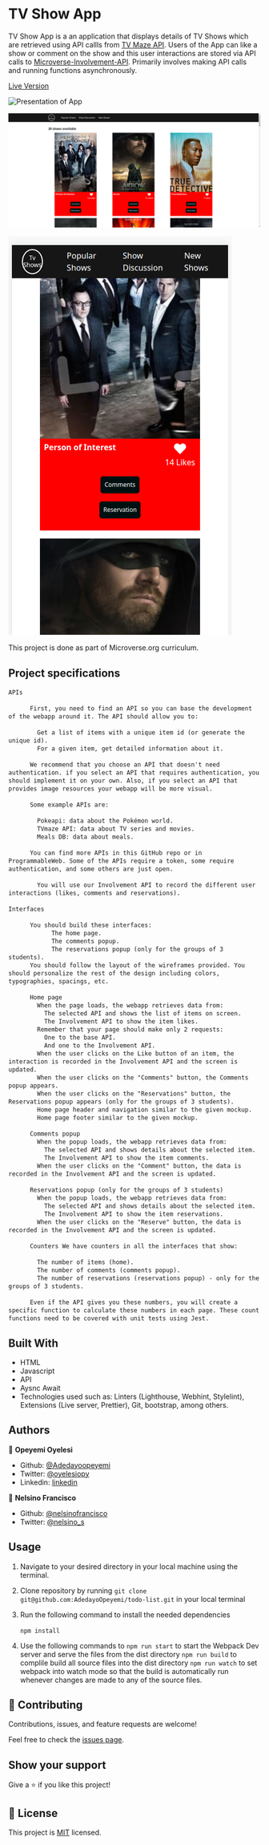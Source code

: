 # TV Show App

TV Show App is a an application that displays details of TV Shows which are retrieved using API callls from [TV Maze API](https://www.tvmaze.com/api).
Users of the App can like a show or comment on the show and this user interactions are stored via API calls to [Microverse-Involvement-API](https://www.notion.so/Involvement-API-869e60b5ad104603aa6db59e08150270). Primarily involves making API calls and running functions asynchronously.

[Live Version](https://lucid-brown-468e51.netlify.app/)

![Presentation of App](https://www.loom.com/share/1486008ae28443ba8d1fe5fd65276854)

![Desktop View](./images/desktopview.png)

![Mobile View](./images/mobileview.png)



This project is done as part of Microverse.org curriculum.

## Project specifications

    APIs

          First, you need to find an API so you can base the development of the webapp around it. The API should allow you to:

            Get a list of items with a unique item id (or generate the unique id).
            For a given item, get detailed information about it.

          We recommend that you choose an API that doesn't need authentication. if you select an API that requires authentication, you should implement it on your own. Also, if you select an API that provides image resources your webapp will be more visual.

          Some example APIs are:

            Pokeapi: data about the Pokémon world.
            TVmaze API: data about TV series and movies.
            Meals DB: data about meals.

          You can find more APIs in this GitHub repo or in ProgrammableWeb. Some of the APIs require a token, some require authentication, and some others are just open.

            You will use our Involvement API to record the different user interactions (likes, comments and reservations).

    Interfaces

          You should build these interfaces:
                The home page.
                The comments popup.
                The reservations popup (only for the groups of 3 students).
          You should follow the layout of the wireframes provided. You should personalize the rest of the design including colors, typographies, spacings, etc.

          Home page
            When the page loads, the webapp retrieves data from:
              The selected API and shows the list of items on screen.
              The Involvement API to show the item likes.
            Remember that your page should make only 2 requests:
              One to the base API.
              And one to the Involvement API.
            When the user clicks on the Like button of an item, the interaction is recorded in the Involvement API and the screen is updated.
            When the user clicks on the "Comments" button, the Comments popup appears.
            When the user clicks on the "Reservations" button, the Reservations popup appears (only for the groups of 3 students).
            Home page header and navigation similar to the given mockup.
            Home page footer similar to the given mockup.

          Comments popup
            When the popup loads, the webapp retrieves data from:
              The selected API and shows details about the selected item.
              The Involvement API to show the item comments.
            When the user clicks on the "Comment" button, the data is recorded in the Involvement API and the screen is updated.

          Reservations popup (only for the groups of 3 students)
            When the popup loads, the webapp retrieves data from:
              The selected API and shows details about the selected item.
              The Involvement API to show the item reservations.
            When the user clicks on the "Reserve" button, the data is recorded in the Involvement API and the screen is updated.

          Counters We have counters in all the interfaces that show:

            The number of items (home).
            The number of comments (comments popup).
            The number of reservations (reservations popup) - only for the groups of 3 students.

          Even if the API gives you these numbers, you will create a specific function to calculate these numbers in each page. These count functions need to be covered with unit tests using Jest.

## Built With

- HTML
- Javascript
- API
- Aysnc Await
- Technologies used such as: Linters (Lighthouse, Webhint, Stylelint), Extensions (Live server, Prettier), Git, bootstrap, among others.

## Authors

👤 **Opeyemi Oyelesi**

- Github: [@Adedayoopeyemi](https://github.com/Adedayoopeyemi)
- Twitter: [@oyelesiopy](https://twitter.com/oyelesiopy)
- Linkedin: [linkedin](https://linkedin.com/opeyemioyelesi)

👤 **Nelsino Francisco**

- Github: [@nelsinofrancisco](https://github.com/nelsinofrancisco)
- Twitter: [@nelsino_s](https://twitter.com/nelsino_s)

## Usage

1. Navigate to your desired directory in your local machine using the terminal.

2. Clone repository by running `git clone git@github.com:AdedayoOpeyemi/todo-list.git` in your local terminal

3. Run the following command to install the needed dependencies

    `npm install`

4. Use the following commands to 
   `npm run start` to start the Webpack Dev server and serve the files from the dist directory
   `npm run build` to complile build all source files into the dist directory
   `npm run watch` to set webpack into watch mode so that the build is automatically run whenever changes are made to any of the source files.

## 🤝 Contributing

Contributions, issues, and feature requests are welcome!

Feel free to check the [issues page](https://github.com/AdedayoOpeyemi/js-capstone-api/issues).

## Show your support

Give a ⭐️ if you like this project!

## 📝 License

This project is [MIT](https://github.com/mariordgez/Project_1_HTML/blob/project-1-microverse/mit.md) licensed.
